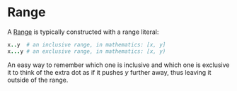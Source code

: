 # Range

A [Range](http://crystal-lang.org/api/Range.html) is typically constructed with a range literal:

```ruby
x..y  # an inclusive range, in mathematics: [x, y]
x...y # an exclusive range, in mathematics: [x, y)
```

An easy way to remember which one is inclusive and which one is exclusive it to think of the extra dot as if it pushes *y* further away, thus leaving it outside of the range.
